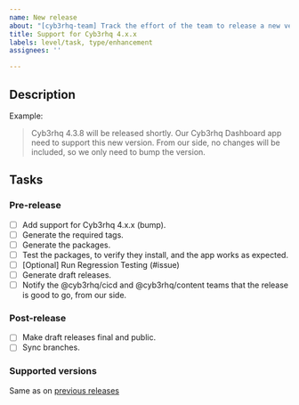 ```yaml
---
name: New release
about: "[cyb3rhq-team] Track the effort of the team to release a new version of Cyb3rhq"
title: Support for Cyb3rhq 4.x.x
labels: level/task, type/enhancement
assignees: ''

---
```


## Description

Example:
> Cyb3rhq 4.3.8 will be released shortly. Our Cyb3rhq Dashboard app need to support this new version. From our side, no changes will be included, so we only need to bump the version.


## Tasks

### Pre-release
- [ ] Add support for Cyb3rhq 4.x.x (bump).
- [ ] Generate the required tags.
- [ ] Generate the packages.
- [ ] Test the packages, to verify they install, and the app works as expected.
- [ ] [Optional] Run Regression Testing (#issue) 
- [ ] Generate draft releases.
- [ ] Notify the @cyb3rhq/cicd and @cyb3rhq/content teams that the release is good to go, from our side.

### Post-release
- [ ] Make draft releases final and public.
- [ ] Sync branches.

### Supported versions

Same as on [previous releases](https://github.com/cyb3rhq/cyb3rhq-dashboard/wiki/Compatibility)
